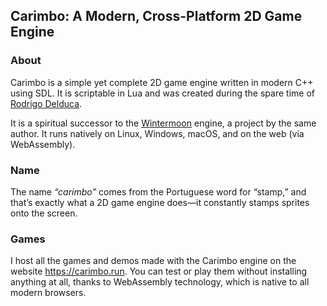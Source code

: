 ## Carimbo: A Modern, Cross-Platform 2D Game Engine

### About

Carimbo is a simple yet complete 2D game engine written in modern C++ using SDL. It is scriptable in Lua and was created during the spare time of [Rodrigo Delduca](https://rodrigodelduca.com.br/).

It is a spiritual successor to the [Wintermoon](https://github.com/skhaz/wintermoon) engine, a project by the same author. It runs natively on Linux, Windows, macOS, and on the web (via WebAssembly).

### Name

The name _“carimbo”_ comes from the Portuguese word for “stamp,” and that’s exactly what a 2D game engine does—it constantly stamps sprites onto the screen.

### Games

I host all the games and demos made with the Carimbo engine on the website https://carimbo.run. You can test or play them without installing anything at all, thanks to WebAssembly technology, which is native to all modern browsers.
